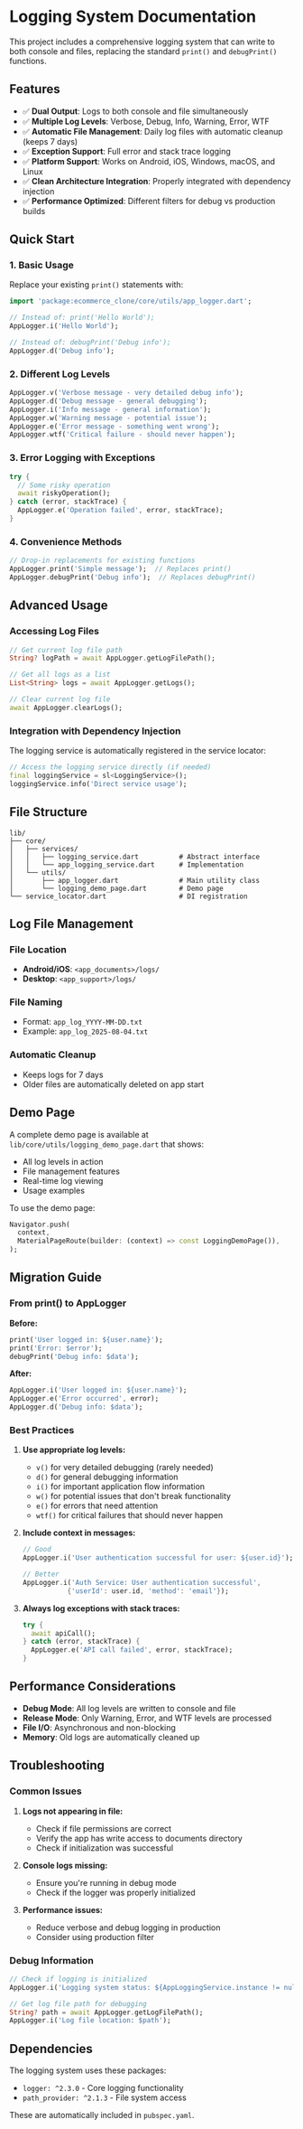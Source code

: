 # Logging System Documentation

This project includes a comprehensive logging system that can write to both console and files, replacing the standard `print()` and `debugPrint()` functions.

## Features

- ✅ **Dual Output**: Logs to both console and file simultaneously
- ✅ **Multiple Log Levels**: Verbose, Debug, Info, Warning, Error, WTF
- ✅ **Automatic File Management**: Daily log files with automatic cleanup (keeps 7 days)
- ✅ **Exception Support**: Full error and stack trace logging
- ✅ **Platform Support**: Works on Android, iOS, Windows, macOS, and Linux
- ✅ **Clean Architecture Integration**: Properly integrated with dependency injection
- ✅ **Performance Optimized**: Different filters for debug vs production builds

## Quick Start

### 1. Basic Usage

Replace your existing `print()` statements with:

```dart
import 'package:ecommerce_clone/core/utils/app_logger.dart';

// Instead of: print('Hello World');
AppLogger.i('Hello World');

// Instead of: debugPrint('Debug info');
AppLogger.d('Debug info');
```

### 2. Different Log Levels

```dart
AppLogger.v('Verbose message - very detailed debug info');
AppLogger.d('Debug message - general debugging');
AppLogger.i('Info message - general information');
AppLogger.w('Warning message - potential issue');
AppLogger.e('Error message - something went wrong');
AppLogger.wtf('Critical failure - should never happen');
```

### 3. Error Logging with Exceptions

```dart
try {
  // Some risky operation
  await riskyOperation();
} catch (error, stackTrace) {
  AppLogger.e('Operation failed', error, stackTrace);
}
```

### 4. Convenience Methods

```dart
// Drop-in replacements for existing functions
AppLogger.print('Simple message');  // Replaces print()
AppLogger.debugPrint('Debug info');  // Replaces debugPrint()
```

## Advanced Usage

### Accessing Log Files

```dart
// Get current log file path
String? logPath = await AppLogger.getLogFilePath();

// Get all logs as a list
List<String> logs = await AppLogger.getLogs();

// Clear current log file
await AppLogger.clearLogs();
```

### Integration with Dependency Injection

The logging service is automatically registered in the service locator:

```dart
// Access the logging service directly (if needed)
final loggingService = sl<LoggingService>();
loggingService.info('Direct service usage');
```

## File Structure

```
lib/
├── core/
│   ├── services/
│   │   ├── logging_service.dart          # Abstract interface
│   │   └── app_logging_service.dart      # Implementation
│   └── utils/
│       ├── app_logger.dart               # Main utility class
│       └── logging_demo_page.dart        # Demo page
└── service_locator.dart                  # DI registration
```

## Log File Management

### File Location
- **Android/iOS**: `<app_documents>/logs/`
- **Desktop**: `<app_support>/logs/`

### File Naming
- Format: `app_log_YYYY-MM-DD.txt`
- Example: `app_log_2025-08-04.txt`

### Automatic Cleanup
- Keeps logs for 7 days
- Older files are automatically deleted on app start

## Demo Page

A complete demo page is available at `lib/core/utils/logging_demo_page.dart` that shows:
- All log levels in action
- File management features
- Real-time log viewing
- Usage examples

To use the demo page:

```dart
Navigator.push(
  context,
  MaterialPageRoute(builder: (context) => const LoggingDemoPage()),
);
```

## Migration Guide

### From print() to AppLogger

**Before:**
```dart
print('User logged in: ${user.name}');
print('Error: $error');
debugPrint('Debug info: $data');
```

**After:**
```dart
AppLogger.i('User logged in: ${user.name}');
AppLogger.e('Error occurred', error);
AppLogger.d('Debug info: $data');
```

### Best Practices

1. **Use appropriate log levels:**
   - `v()` for very detailed debugging (rarely needed)
   - `d()` for general debugging information
   - `i()` for important application flow information
   - `w()` for potential issues that don't break functionality
   - `e()` for errors that need attention
   - `wtf()` for critical failures that should never happen

2. **Include context in messages:**
   ```dart
   // Good
   AppLogger.i('User authentication successful for user: ${user.id}');
   
   // Better
   AppLogger.i('Auth Service: User authentication successful', 
              {'userId': user.id, 'method': 'email'});
   ```

3. **Always log exceptions with stack traces:**
   ```dart
   try {
     await apiCall();
   } catch (error, stackTrace) {
     AppLogger.e('API call failed', error, stackTrace);
   }
   ```

## Performance Considerations

- **Debug Mode**: All log levels are written to console and file
- **Release Mode**: Only Warning, Error, and WTF levels are processed
- **File I/O**: Asynchronous and non-blocking
- **Memory**: Old logs are automatically cleaned up

## Troubleshooting

### Common Issues

1. **Logs not appearing in file:**
   - Check if file permissions are correct
   - Verify the app has write access to documents directory
   - Check if initialization was successful

2. **Console logs missing:**
   - Ensure you're running in debug mode
   - Check if the logger was properly initialized

3. **Performance issues:**
   - Reduce verbose and debug logging in production
   - Consider using production filter

### Debug Information

```dart
// Check if logging is initialized
AppLogger.i('Logging system status: ${AppLoggingService.instance != null}');

// Get log file path for debugging
String? path = await AppLogger.getLogFilePath();
AppLogger.i('Log file location: $path');
```

## Dependencies

The logging system uses these packages:
- `logger: ^2.3.0` - Core logging functionality
- `path_provider: ^2.1.3` - File system access

These are automatically included in `pubspec.yaml`.
